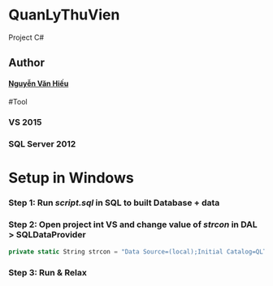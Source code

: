 # QuanLyThuVien
Project C#

## Author
#### [Nguyễn Văn Hiếu](https://www.facebook.com/hieunv1996)

#Tool
### VS 2015
### SQL Server 2012

# Setup in Windows
### Step 1: Run *script.sql* in SQL to built Database + data
### Step 2: Open project int VS and change value of *strcon* in DAL > SQLDataProvider
```cs
private static String strcon = "Data Source=(local);Initial Catalog=QLTV;Integrated Security=True";
```
### Step 3: Run & Relax
